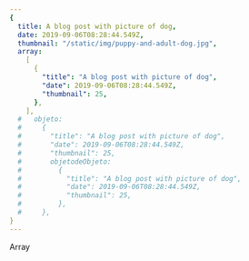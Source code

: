 ```yaml
---
{
  title: A blog post with picture of dog,
  date: 2019-09-06T08:28:44.549Z,
  thumbnail: "/static/img/puppy-and-adult-dog.jpg",
  array:
    [
      {
        "title": "A blog post with picture of dog",
        "date": 2019-09-06T08:28:44.549Z,
        "thumbnail": 25,
      },
    ],
  #   objeto:
  #     {
  #       "title": "A blog post with picture of dog",
  #       "date": 2019-09-06T08:28:44.549Z,
  #       "thumbnail": 25,
  #       objetodeObjeto:
  #         {
  #           "title": "A blog post with picture of dog",
  #           "date": 2019-09-06T08:28:44.549Z,
  #           "thumbnail": 25,
  #         },
  #     },
}
---
```


Array<string>
